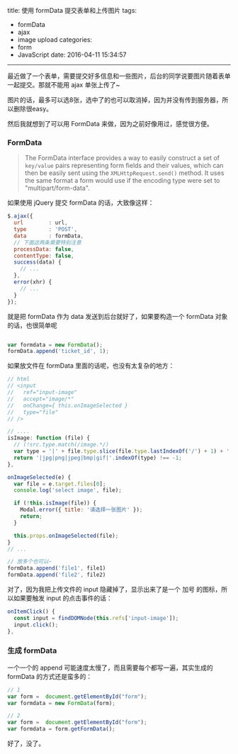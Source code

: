 title: 使用 formData 提交表单和上传图片
tags:
  - formData
  - ajax
  - image upload
categories:
  - form
  - JavaScript
date: 2016-04-11 15:34:57
---
最近做了一个表单，需要提交好多信息和一些图片，后台的同学说要图片随着表单一起提交。那就不能用 ajax 单张上传了~

图片的话，最多可以选8张，选中了的也可以取消掉，因为并没有传到服务器，所以删除很easy。

然后我就想到了可以用 FormData 来做，因为之前好像用过，感觉很方便。

### FormData

> The FormData interface provides a way to easily construct a set of `key/value` pairs representing form fields and their values, which can then be easily sent using the `XMLHttpRequest.send()` method. It uses the same format a form would use if the encoding type were set to "multipart/form-data".

如果使用 jQuery 提交 formData 的话，大致像这样：
```js
$.ajax({
  url        : url,
  type       : 'POST',
  data       : formData,
  // 下面这两条需要特别注意
  processData: false,
  contentType: false,
  success(data) {
    // ...
  },
  error(xhr) {
    // ...
  }
});
```

就是把 formData 作为 data 发送到后台就好了，如果要构造一个 formData 对象的话，也很简单呢
```js

var formdata = new FormData();
formData.append('ticket_id', 1);

```

如果放文件在 formData 里面的话呢，也没有太复杂的地方：
```js
// html
// <input
//   ref="input-image"
//   accept="image/*"
//   onChange={ this.onImageSelected }
//   type="file"
// />

// ....
isImage: function (file) {
  // (!src.type.match(/image.*/)
  var type = '|' + file.type.slice(file.type.lastIndexOf('/') + 1) + '|';
  return '|jpg|png|jpeg|bmp|gif|'.indexOf(type) !== -1;
},

onImageSelected(e) {
  var file = e.target.files[0];
  console.log('select image', file);

  if (!this.isImage(file)) {
    Modal.error({ title: '请选择一张图片' });
    return;
  }

  this.props.onImageSelected(file);
}
// ...

// 放多个也可以~
formData.append('file1', file1)
formData.append('file2', file2)

```

对了，因为我把上传文件的 input 隐藏掉了，显示出来了是一个 加号 的图标，所以如果要触发 input 的点击事件的话：
```js
onItemClick() {
  const input = findDOMNode(this.refs['input-image']);
  input.click();
},
```

### 生成 formData
一个一个的 append 可能速度太慢了，而且需要每个都写一遍，其实生成的 formData 的方式还是蛮多的：
```js
// 1
var form =  document.getElementById("form");
var formdata = new FormData(form);

// 2
var form =  document.getElementById("form");
var formdata = form.getFormData();
```

好了，没了。
